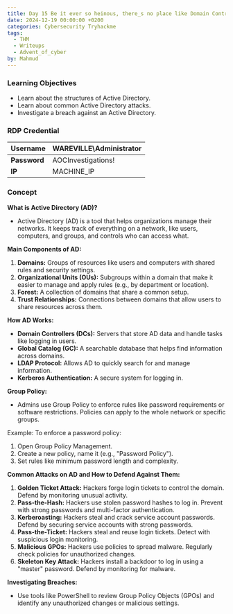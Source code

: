 ```yaml
---
title: Day 15 Be it ever so heinous, there_s no place like Domain Controller.
date: 2024-12-19 00:00:00 +0200
categories: Cybersecurity Tryhackme
tags:
  - THM
  - Writeups
  - Advent_of_cyber
by: Mahmud
---
```


### Learning Objectives

- Learn about the structures of Active Directory.
- Learn about common Active Directory attacks.
- Investigate a breach against an Active Directory.

### RDP Credential
| **Username** | WAREVILLE\Administrator |
| ------------ | ----------------------- |
| **Password** | AOCInvestigations!      |
| **IP**       | MACHINE_IP              |

### Concept
**What is Active Directory (AD)?**
- Active Directory (AD) is a tool that helps organizations manage their networks. It keeps track of everything on a network, like users, computers, and groups, and controls who can access what.

**Main Components of AD:**
1. **Domains:** Groups of resources like users and computers with shared rules and security settings.
2. **Organizational Units (OUs):** Subgroups within a domain that make it easier to manage and apply rules (e.g., by department or location).
3. **Forest:** A collection of domains that share a common setup.
4. **Trust Relationships:** Connections between domains that allow users to share resources across them.

**How AD Works:**
- **Domain Controllers (DCs):** Servers that store AD data and handle tasks like logging in users.
- **Global Catalog (GC):** A searchable database that helps find information across domains.
- **LDAP Protocol:** Allows AD to quickly search for and manage information.
- **Kerberos Authentication:** A secure system for logging in.

**Group Policy:**
- Admins use Group Policy to enforce rules like password requirements or software restrictions. Policies can apply to the whole network or specific groups.

Example: To enforce a password policy:
1. Open Group Policy Management.
2. Create a new policy, name it (e.g., "Password Policy").
3. Set rules like minimum password length and complexity.

**Common Attacks on AD and How to Defend Against Them:**
1. **Golden Ticket Attack:** Hackers forge login tickets to control the domain. Defend by monitoring unusual activity.
2. **Pass-the-Hash:** Hackers use stolen password hashes to log in. Prevent with strong passwords and multi-factor authentication.
3. **Kerberoasting:** Hackers steal and crack service account passwords. Defend by securing service accounts with strong passwords.
4. **Pass-the-Ticket:** Hackers steal and reuse login tickets. Detect with suspicious login monitoring.
5. **Malicious GPOs:** Hackers use policies to spread malware. Regularly check policies for unauthorized changes.
6. **Skeleton Key Attack:** Hackers install a backdoor to log in using a "master" password. Defend by monitoring for malware.

**Investigating Breaches:**
- Use tools like PowerShell to review Group Policy Objects (GPOs) and identify any unauthorized changes or malicious settings.

